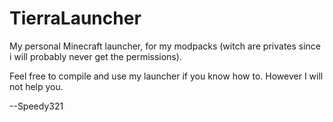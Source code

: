 TierraLauncher
==============

My personal Minecraft launcher, for my modpacks (witch are privates since i will probably never get the permissions).

Feel free to compile and use my launcher if you know how to. However I will not help you.

  --Speedy321
